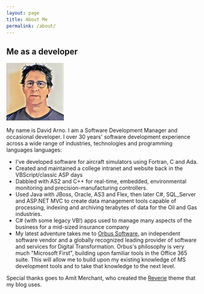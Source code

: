 ```yaml
---
layout: page
title: About Me
permalink: /about/
---
```

## Me as a developer

<img src="/images/about-avatar.jpg" class="about-avatar">

My name is David Arno. I am a Software Development Manager and occasional developer. I over 30 years' software development experience across a wide range of industries, technologies and programming languages languages:

*  I've developed software for aircraft simulators using Fortran, C and Ada.
*  Created and maintained a college intranet and website back in the VBScript/classic ASP days 
* Dabbled with AS2 and C++ for real-time, embedded, environmental monitoring and precision-manufacturing controllers.
* Used Java with JBoss, Oracle, AS3 and Flex, then later C#, SQL_Server and ASP.NET MVC  to create data management tools capable of processing, indexing and archiving terabytes of data for the Oil and Gas industries.
* C# (with some legacy VB!) apps used to manage many aspects of the business for a mid-sized insurance company
* My latest adventure takes me to [Orbus Software](https://www.orbussoftware.com/), an independent software vendor and a globally recognized leading provider of software and services for Digital Transformation. Orbus's philosophy is very much "Microsoft First", building upon familiar tools in the Office 365 suite. This will allow me to build upon my existing knowledge of MS development tools and to take that knowledge to the next level.

Special thanks goes to Amit Merchant, who created the [Reverie](https://github.com/amitmerchant1990/reverie) theme that my blog uses.
